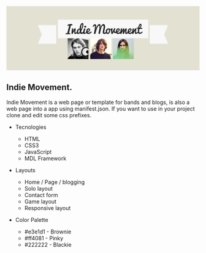 ![Image of IndieMovement](/images/Banner.png)
## Indie Movement.

Indie Movement is a web page or template for bands and blogs, is also a web page into a app using manifest.json. If you want to use in your project clone and edit some css prefixes.

* Tecnologies
  * HTML
  * CSS3
  * JavaScript
  * MDL Framework


* Layouts
  * Home / Page / blogging
  * Solo layout
  * Contact form
  * Game layout
  * Responsive layout


* Color Palette
  * #e3e1d1 - Brownie
  * #ff4081 - Pinky
  * #222222 - Blackie
